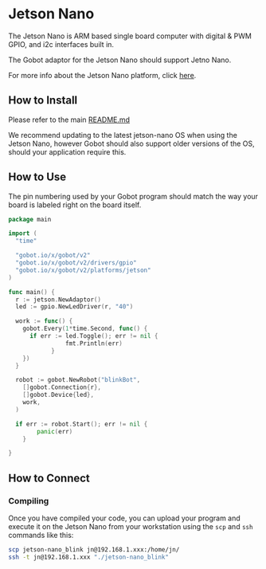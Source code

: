 # Jetson Nano

The Jetson Nano is ARM based single board computer with digital & PWM GPIO, and i2c interfaces built in.

The Gobot adaptor for the Jetson Nano should support Jetno Nano.

For more info about the Jetson Nano platform, click [here](https://developer.nvidia.com/embedded/jetson-nano/).

## How to Install

Please refer to the main [README.md](https://github.com/hybridgroup/gobot/blob/release/README.md)

We recommend updating to the latest jetson-nano OS when using the Jetson Nano, however Gobot should also support older
versions of the OS, should your application require this.

## How to Use

The pin numbering used by your Gobot program should match the way your board is labeled right on the board itself.

```go
package main

import (
  "time"

  "gobot.io/x/gobot/v2"
  "gobot.io/x/gobot/v2/drivers/gpio"
  "gobot.io/x/gobot/v2/platforms/jetson"
)

func main() {
  r := jetson.NewAdaptor()
  led := gpio.NewLedDriver(r, "40")

  work := func() {
    gobot.Every(1*time.Second, func() {
      if err := led.Toggle(); err != nil {
				fmt.Println(err)
			}
    })
  }

  robot := gobot.NewRobot("blinkBot",
    []gobot.Connection{r},
    []gobot.Device{led},
    work,
  )

  if err := robot.Start(); err != nil {
		panic(err)
	}

}
```

## How to Connect

### Compiling

Once you have compiled your code, you can upload your program and execute it on the Jetson Nano from your workstation using
the `scp` and `ssh` commands like this:

```sh
scp jetson-nano_blink jn@192.168.1.xxx:/home/jn/
ssh -t jn@192.168.1.xxx "./jetson-nano_blink"
```
